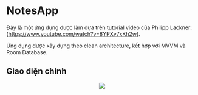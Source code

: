 # NotesApp
Đây là một ứng dụng được làm dựa trên tutorial video của Philipp Lackner: (https://www.youtube.com/watch?v=8YPXv7xKh2w).

Ứng dụng được xây dựng theo clean architecture, kết hợp với MVVM và Room Database.

## Giao diện chính
<p align="center">
  <img src= "https://user-images.githubusercontent.com/55391896/165805536-803bd512-544e-4a36-89f3-b05a7d521f76.png"
 />
</p>

